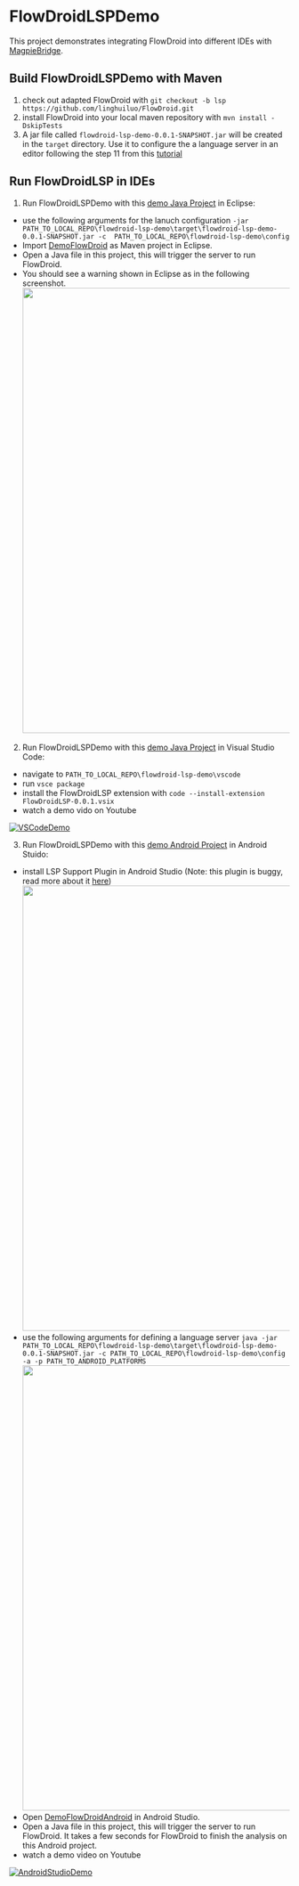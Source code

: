 # FlowDroidLSPDemo
This project demonstrates integrating FlowDroid into different IDEs with [MagpieBridge](https://github.com/MagpieBridge/MagpieBridge).

## Build FlowDroidLSPDemo with Maven

1. check out adapted FlowDroid with
```git checkout -b lsp https://github.com/linghuiluo/FlowDroid.git```
2. install FlowDroid into your local maven repository with `mvn install -DskipTests`
3. A jar file called `flowdroid-lsp-demo-0.0.1-SNAPSHOT.jar` will be created in the `target` directory. Use it to configure the a language server in an editor following the step 11 from this [tutorial](https://github.com/MagpieBridge/MagpieBridge/wiki/Create-your-first-project-with-MagpieBridge) 

## Run FlowDroidLSP in IDEs
1. Run FlowDroidLSPDemo with this [demo Java Project](https://github.com/MagpieBridge/FlowDroidLSPDemo/tree/master/src/test/resources/DemoFlowDroid) in Eclipse: 
  - use the following arguments for the lanuch configuration 
   ```-jar PATH_TO_LOCAL_REPO\flowdroid-lsp-demo\target\flowdroid-lsp-demo-0.0.1-SNAPSHOT.jar -c  PATH_TO_LOCAL_REPO\flowdroid-lsp-demo\config```
  - Import [DemoFlowDroid](https://github.com/MagpieBridge/FlowDroidLSPDemo/tree/master/src/test/resources/DemoFlowDroid) as Maven project in Eclipse.
  - Open a Java file in this project, this will trigger the server to run FlowDroid.
  - You should see a warning shown in Eclipse as in the following screenshot.      
    <img src="screenshots/eclipse.png"  width="800">

2. Run FlowDroidLSPDemo with this [demo Java Project](https://github.com/MagpieBridge/FlowDroidLSPDemo/tree/master/src/test/resources/DemoFlowDroid) in Visual Studio Code:
  - navigate to `PATH_TO_LOCAL_REPO\flowdroid-lsp-demo\vscode`
  - run `vsce package`
  - install the FlowDroidLSP extension with `code --install-extension FlowDroidLSP-0.0.1.vsix`
  - watch a demo vido on Youtube
  
  [![VSCodeDemo](https://img.youtube.com/vi/S89_V9DGtrk/0.jpg)](http://www.youtube.com/watch?v=S89_V9DGtrk)

3. Run FlowDroidLSPDemo with this [demo Android Project](https://github.com/MagpieBridge/FlowDroidLSPDemo/tree/master/src/test/resources/DemoFlowDroidAndroid) in Android Stuido:
  - install LSP Support Plugin in Android Studio (Note: this plugin is buggy, read more about it [here](https://github.com/gtache/intellij-lsp/issues/91))
    <img src="screenshots/AndroidLSP.PNG" width="800">
  - use the following arguments for defining a language server
    `java -jar PATH_TO_LOCAL_REPO\flowdroid-lsp-demo\target\flowdroid-lsp-demo-0.0.1-SNAPSHOT.jar -c PATH_TO_LOCAL_REPO\flowdroid-lsp-demo\config -a -p PATH_TO_ANDROID_PLATFORMS`
    <img src="screenshots/AndroidLSPServerDef.PNG" width="800"> 
   - Open [DemoFlowDroidAndroid](https://github.com/MagpieBridge/FlowDroidLSPDemo/tree/master/src/test/resources/DemoFlowDroidAndroid) in Android Studio.
   - Open a Java file in this project, this will trigger the server to run FlowDroid. It takes a few seconds for FlowDroid to finish the analysis on this Android project. 
   - watch a demo video on Youtube
   
  [![AndroidStudioDemo](https://img.youtube.com/vi/1kDWslIjPus/0.jpg)](http://www.youtube.com/watch?v=1kDWslIjPus)
